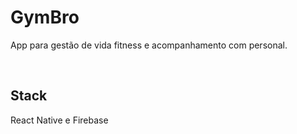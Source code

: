 # GymBro
App para gestão de vida fitness e acompanhamento com personal.

<br>

## Stack
React Native e Firebase
